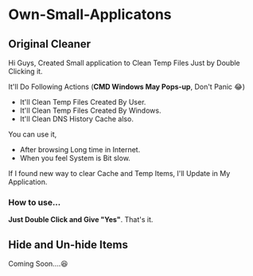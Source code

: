 # Own-Small-Applicatons

## Original Cleaner

Hi Guys, Created Small application to Clean Temp Files Just by Double Clicking it.

It'll Do Following Actions (**CMD Windows May Pops-up**, Don't Panic 😂)
  
  - It'll Clean Temp Files Created By User.
  - It'll Clean Temp Files Created By Windows.
  - It'll Clean DNS History Cache also. 

You can use it,

  - After browsing Long time in Internet.
  - When you feel System is Bit slow.

If I found new way to clear Cache and Temp Items, I'll Update in My Application.

### How to use... 

**Just Double Click and Give "Yes"**. That's it.

## Hide and Un-hide Items 

Coming Soon....😆




